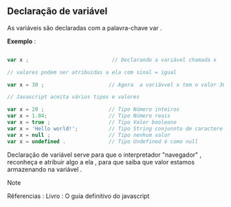 
## Declaração de variável 

<p> As variáveis são declaradas com a palavra-chave var . </p>



**Exemplo** :

```javascript 

var x ;                           // Declarando a variável chamada x 

// valores podem ser atribuidas a ela com sinal = igual

var x = 30 ;                     // Agora  a variávvel x tem o valor 30 .      

// Javascript aceita vários tipos e valores 

var x = 20 ;                     // Tipo Número inteiros 
var x = 1.04;                    // Tipo Número reais 
var x = true ;                   // Tipo Valor booleano
var x = 'Hello world!';          // Tipo String conjunnto de caractere 
var x = null ;                   // Tipo nenhum valor 
var x = undefined .              // Tipo Undefined é como null 

```
<p> Declaração de variável serve para que o interpretador "navegador" ,
reconheça e atribuir algo a ela , para que saiba que valor estamos armazenando na variável .</p>

> [!NOTE]
> Rêferencias :
> Livro : O guia definitivo do javascript